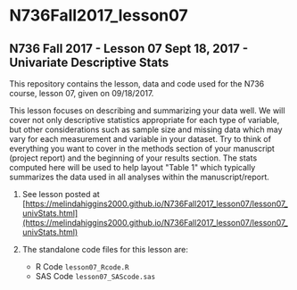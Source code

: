 # N736Fall2017_lesson07

## N736 Fall 2017 - Lesson 07 Sept 18, 2017 - Univariate Descriptive Stats

This repository contains the lesson, data and code used for the N736 course, lesson 07, given on 09/18/2017.

This lesson focuses on describing and summarizing your data well. We will cover not only descriptive statistics appropriate for each type of variable, but other considerations such as sample size and missing data which may vary for each measurement and variable in your dataset. Try to think of everything you want to cover in the methods section of your manuscript (project report) and the beginning of your results section. The stats computed here will be used to help layout "Table 1" which typically summarizes the data used in all analyses within the manuscript/report.

1. See lesson posted at [https://melindahiggins2000.github.io/N736Fall2017_lesson07/lesson07_univStats.html](https://melindahiggins2000.github.io/N736Fall2017_lesson07/lesson07_univStats.html)

2. The standalone code files for this lesson are:
    - R Code `lesson07_Rcode.R`
    - SAS Code `lesson07_SAScode.sas`